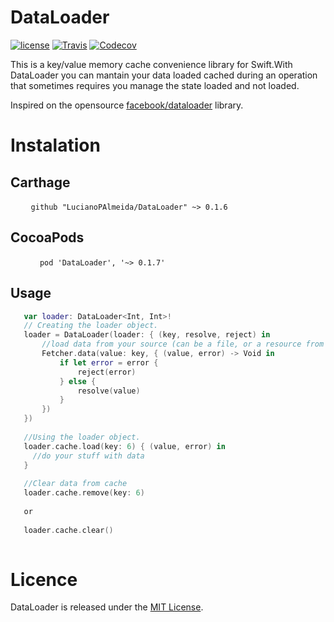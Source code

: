 # DataLoader

[![license](https://img.shields.io/github/license/mashape/apistatus.svg)](https://opensource.org/licenses/MIT)
[![Travis](https://img.shields.io/travis/LucianoPAlmeida/DataLoader.svg)](https://travis-ci.org/LucianoPAlmeida/DataLoader)
[![Codecov](https://img.shields.io/codecov/c/github/LucianoPAlmeida/DataLoader.svg)](https://codecov.io/gh/LucianoPAlmeida/DataLoader)

This is a key/value memory cache convenience library for Swift.With DataLoader you can mantain your data loaded cached during an operation that sometimes requires you manage the state loaded and not loaded.

Inspired on the opensource [facebook/dataloader](https://github.com/facebook/dataloader) library.

# Instalation

## Carthage   
  ```
    github "LucianoPAlmeida/DataLoader" ~> 0.1.6
  ```
## CocoaPods

  ```
      pod 'DataLoader', '~> 0.1.7'
  ``` 
  
## Usage
 ```swift
    var loader: DataLoader<Int, Int>!
    // Creating the loader object.
    loader = DataLoader(loader: { (key, resolve, reject) in
        //load data from your source (can be a file, or a resource from server, or an heavy calculation)
        Fetcher.data(value: key, { (value, error) -> Void in 
            if let error = error {
                reject(error)
            } else {
                resolve(value)
            }
        })
    })
    
    //Using the loader object. 
    loader.cache.load(key: 6) { (value, error) in
      //do your stuff with data
    }
    
    //Clear data from cache
    loader.cache.remove(key: 6) 
    
    or 
    
    loader.cache.clear()
    
 ```
# Licence 

DataLoader is released under the [MIT License](https://opensource.org/licenses/MIT).
